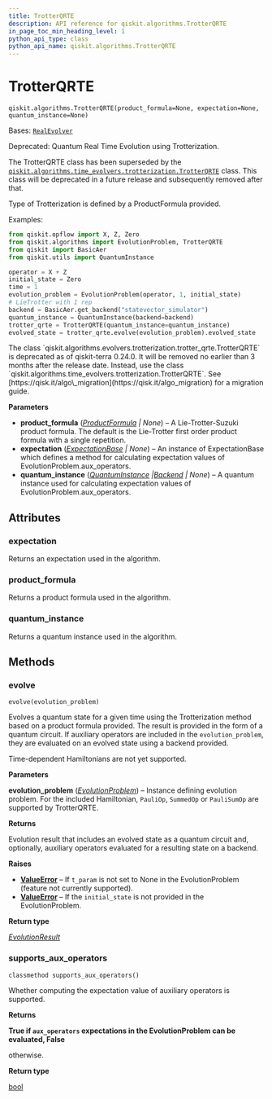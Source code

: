 ```yaml
---
title: TrotterQRTE
description: API reference for qiskit.algorithms.TrotterQRTE
in_page_toc_min_heading_level: 1
python_api_type: class
python_api_name: qiskit.algorithms.TrotterQRTE
---
```


# TrotterQRTE

<span id="qiskit.algorithms.TrotterQRTE" />

`qiskit.algorithms.TrotterQRTE(product_formula=None, expectation=None, quantum_instance=None)`

Bases: [`RealEvolver`](qiskit.algorithms.RealEvolver "qiskit.algorithms.evolvers.real_evolver.RealEvolver")

Deprecated: Quantum Real Time Evolution using Trotterization.

The TrotterQRTE class has been superseded by the [`qiskit.algorithms.time_evolvers.trotterization.TrotterQRTE`](qiskit.algorithms.time_evolvers.trotterization.TrotterQRTE "qiskit.algorithms.time_evolvers.trotterization.TrotterQRTE") class. This class will be deprecated in a future release and subsequently removed after that.

Type of Trotterization is defined by a ProductFormula provided.

Examples:

```python
from qiskit.opflow import X, Z, Zero
from qiskit.algorithms import EvolutionProblem, TrotterQRTE
from qiskit import BasicAer
from qiskit.utils import QuantumInstance

operator = X + Z
initial_state = Zero
time = 1
evolution_problem = EvolutionProblem(operator, 1, initial_state)
# LieTrotter with 1 rep
backend = BasicAer.get_backend("statevector_simulator")
quantum_instance = QuantumInstance(backend=backend)
trotter_qrte = TrotterQRTE(quantum_instance=quantum_instance)
evolved_state = trotter_qrte.evolve(evolution_problem).evolved_state
```

<Admonition title="Deprecated since version 0.24.0" type="danger">
  The class `qiskit.algorithms.evolvers.trotterization.trotter_qrte.TrotterQRTE` is deprecated as of qiskit-terra 0.24.0. It will be removed no earlier than 3 months after the release date. Instead, use the class `qiskit.algorithms.time_evolvers.trotterization.TrotterQRTE`. See [https://qisk.it/algo\_migration](https://qisk.it/algo_migration) for a migration guide.
</Admonition>

**Parameters**

*   **product\_formula** ([*ProductFormula*](qiskit.synthesis.ProductFormula "qiskit.synthesis.ProductFormula") *| None*) – A Lie-Trotter-Suzuki product formula. The default is the Lie-Trotter first order product formula with a single repetition.
*   **expectation** ([*ExpectationBase*](qiskit.opflow.expectations.ExpectationBase "qiskit.opflow.expectations.ExpectationBase") *| None*) – An instance of ExpectationBase which defines a method for calculating expectation values of EvolutionProblem.aux\_operators.
*   **quantum\_instance** ([*QuantumInstance*](qiskit.utils.QuantumInstance "qiskit.utils.QuantumInstance")  *|*[*Backend*](qiskit.providers.Backend "qiskit.providers.Backend") *| None*) – A quantum instance used for calculating expectation values of EvolutionProblem.aux\_operators.

## Attributes

<span id="qiskit.algorithms.TrotterQRTE.expectation" />

### expectation

Returns an expectation used in the algorithm.

<span id="qiskit.algorithms.TrotterQRTE.product_formula" />

### product\_formula

Returns a product formula used in the algorithm.

<span id="qiskit.algorithms.TrotterQRTE.quantum_instance" />

### quantum\_instance

Returns a quantum instance used in the algorithm.

## Methods

### evolve

<span id="qiskit.algorithms.TrotterQRTE.evolve" />

`evolve(evolution_problem)`

Evolves a quantum state for a given time using the Trotterization method based on a product formula provided. The result is provided in the form of a quantum circuit. If auxiliary operators are included in the `evolution_problem`, they are evaluated on an evolved state using a backend provided.

<Admonition title="Note" type="note">
  Time-dependent Hamiltonians are not yet supported.
</Admonition>

**Parameters**

**evolution\_problem** ([*EvolutionProblem*](qiskit.algorithms.EvolutionProblem "qiskit.algorithms.evolvers.evolution_problem.EvolutionProblem")) – Instance defining evolution problem. For the included Hamiltonian, `PauliOp`, `SummedOp` or `PauliSumOp` are supported by TrotterQRTE.

**Returns**

Evolution result that includes an evolved state as a quantum circuit and, optionally, auxiliary operators evaluated for a resulting state on a backend.

**Raises**

*   [**ValueError**](https://docs.python.org/3/library/exceptions.html#ValueError "(in Python v3.12)") – If `t_param` is not set to None in the EvolutionProblem (feature not currently supported).
*   [**ValueError**](https://docs.python.org/3/library/exceptions.html#ValueError "(in Python v3.12)") – If the `initial_state` is not provided in the EvolutionProblem.

**Return type**

[*EvolutionResult*](qiskit.algorithms.EvolutionResult "qiskit.algorithms.evolvers.evolution_result.EvolutionResult")

### supports\_aux\_operators

<span id="qiskit.algorithms.TrotterQRTE.supports_aux_operators" />

`classmethod supports_aux_operators()`

Whether computing the expectation value of auxiliary operators is supported.

**Returns**

**True if `aux_operators` expectations in the EvolutionProblem can be evaluated, False**

otherwise.

**Return type**

[bool](https://docs.python.org/3/library/functions.html#bool "(in Python v3.12)")

